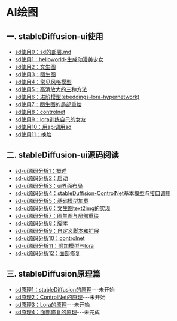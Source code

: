 # AI绘图

## 一. stableDiffusion-ui使用
- [sd使用0：sd的部署.md](sd使用0：sd的部署.md)
- [sd使用1：helloworld-生成动漫美少女](sd使用1：helloworld-生成动漫美少女.md)
- [sd使用2：文生图](sd使用2：文生图.md)
- [sd使用3：图生图](sd使用3：图生图.md)
- [sd使用4：常见风格模型](sd使用4：常见风格模型.md)
- [sd使用5：高清放大的三种方法](sd使用5：高清放大的三种方法.md)
- [sd使用6：进阶模型(ebeddings-lora-hypernetwork)](sd使用6：进阶模型(ebeddings-lora-hypernetwork).md)
- [sd使用7：图生图的局部重绘](sd使用7：图生图的局部重绘.md)
- [sd使用8：controlnet](sd使用8：controlnet.md)
- [sd使用9：lora训练自己的女友](sd使用9：lora训练自己的女友.md)
- [sd使用10：用api调用sd](sd使用10：用api调用sd.md)
- [sd使用11：换脸](sd使用11：换脸.md)

## 二. stableDiffusion-ui源码阅读
- [sd-ui源码分析1：概述](sd源码分析1：概述.md)
- [sd-ui源码分析2：启动](sd源码分析2：启动.md)
- [sd-ui源码分析3：ui界面布局](sd源码分析3：ui界面布局.md)
- [sd-ui源码分析4：stableDuffision-ControlNet基本模型与接口调用](sd源码分析4：stableDuffision-ControlNet基本模型与接口调用.md)
- [sd-ui源码分析5：基础模型加载](sd源码分析5：基础模型加载.md)
- [sd-ui源码分析6：文生图text2img的实现](sd源码分析6：文生图text2img的实现.md)
- [sd-ui源码分析7：图生图与局部重绘](sd源码分析7：图生图与局部重绘.md)
- [sd-ui源码分析8：脚本](sd源码分析8：脚本.md)
- [sd-ui源码分析9：自定义脚本和扩展](sd源码分析9：自定义脚本和扩展.md)
- [sd-ui源码分析10：controlnet](sd源码分析10：controlnet.md)
- [sd-ui源码分析11：附加模型与lora](sd源码分析11：附加模型与lora.md)
- [sd-ui源码分析12：面部修复](sd源码分析12：面部修复.md)

## 三. stableDiffusion原理篇
- [sd原理1：stableDiffusion的原理](sd原理1：stableDiffusion的原理.md)---未开始
- [sd原理2：ControlNet的原理](sd原理2：ControlNet的原理.md)---未开始
- [sd原理3：Lora的原理](sd原理3：Lora的原理.md)---未开始
- [sd原理4：面部修复的原理](sd原理4：面部修复的原理.md)---未完成

